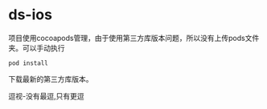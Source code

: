 # ds-ios

项目使用cocoapods管理，由于使用第三方库版本问题，所以没有上传pods文件夹。可以手动执行
```shell
pod install
```
下载最新的第三方库版本。

逗视-没有最逗,只有更逗
